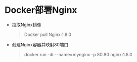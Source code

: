 # Docker部署Nginx

- 拉取Nginx镜像

  > Docker pull Nginx:1.8.0

- 创建Nginx容器并映射80端口

  > docker run -di --name=mynginx -p 80:80 nginx:1.8.0